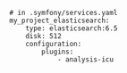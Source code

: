 <pre><code class="language-yaml"># in .symfony/services.yaml
my_project_elasticsearch:
    type: elasticsearch:6.5
    disk: 512
    configuration:
        plugins:
            - analysis-icu</code></pre>
